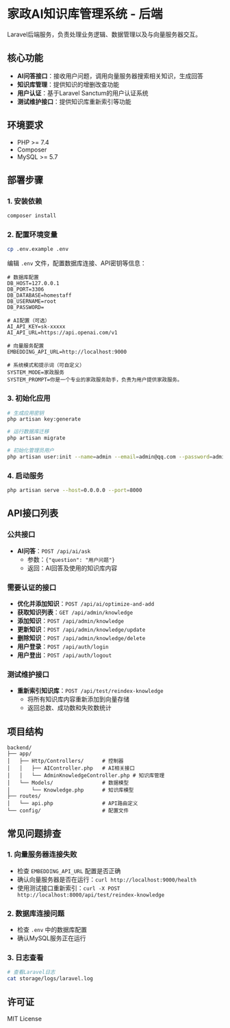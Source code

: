 # 家政AI知识库管理系统 - 后端

Laravel后端服务，负责处理业务逻辑、数据管理以及与向量服务器交互。

## 核心功能

- **AI问答接口**：接收用户问题，调用向量服务器搜索相关知识，生成回答
- **知识库管理**：提供知识的增删改查功能
- **用户认证**：基于Laravel Sanctum的用户认证系统
- **测试维护接口**：提供知识库重新索引等功能

## 环境要求

- PHP >= 7.4
- Composer
- MySQL >= 5.7

## 部署步骤

### 1. 安装依赖

```bash
composer install
```

### 2. 配置环境变量

```bash
cp .env.example .env
```

编辑 `.env` 文件，配置数据库连接、API密钥等信息：

```env
# 数据库配置
DB_HOST=127.0.0.1
DB_PORT=3306
DB_DATABASE=homestaff
DB_USERNAME=root
DB_PASSWORD=

# AI配置（可选）
AI_API_KEY=sk-xxxxx
AI_API_URL=https://api.openai.com/v1

# 向量服务配置
EMBEDDING_API_URL=http://localhost:9000

# 系统模式和提示词（可自定义）
SYSTEM_MODE=家政服务
SYSTEM_PROMPT=你是一个专业的家政服务助手，负责为用户提供家政服务。
```

### 3. 初始化应用

```bash
# 生成应用密钥
php artisan key:generate

# 运行数据库迁移
php artisan migrate

# 初始化管理员用户
php artisan user:init --name=admin --email=admin@qq.com --password=admin123
```

### 4. 启动服务

```bash
php artisan serve --host=0.0.0.0 --port=8000
```

## API接口列表

### 公共接口

- **AI问答**：`POST /api/ai/ask`
  - 参数：`{"question": "用户问题"}`
  - 返回：AI回答及使用的知识库内容

### 需要认证的接口

- **优化并添加知识**：`POST /api/ai/optimize-and-add`
- **获取知识列表**：`GET /api/admin/knowledge`
- **添加知识**：`POST /api/admin/knowledge`
- **更新知识**：`POST /api/admin/knowledge/update`
- **删除知识**：`POST /api/admin/knowledge/delete`
- **用户登录**：`POST /api/auth/login`
- **用户登出**：`POST /api/auth/logout`

### 测试维护接口

- **重新索引知识库**：`POST /api/test/reindex-knowledge`
  - 将所有知识库内容重新添加到向量存储
  - 返回总数、成功数和失败数统计

## 项目结构

```
backend/
├── app/
│   ├── Http/Controllers/      # 控制器
│   │   ├── AIController.php   # AI相关接口
│   │   └── AdminKnowledgeController.php # 知识库管理
│   └── Models/                # 数据模型
│       └── Knowledge.php      # 知识库模型
├── routes/
│   └── api.php                # API路由定义
└── config/                    # 配置文件
```

## 常见问题排查

### 1. 向量服务器连接失败

- 检查 `EMBEDDING_API_URL` 配置是否正确
- 确认向量服务器是否在运行：`curl http://localhost:9000/health`
- 使用测试接口重新索引：`curl -X POST http://localhost:8000/api/test/reindex-knowledge`

### 2. 数据库连接问题

- 检查 `.env` 中的数据库配置
- 确认MySQL服务正在运行

### 3. 日志查看

```bash
# 查看Laravel日志
cat storage/logs/laravel.log
```

## 许可证

MIT License
